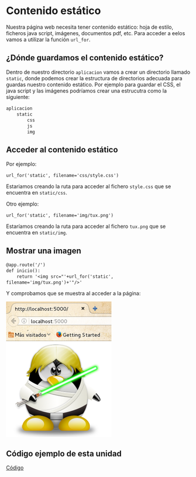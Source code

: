 # Contenido estático

Nuestra página web necesita tener contenido estático: hoja de estilo, ficheros java script, imágenes, documentos pdf, etc. Para acceder a eelos vamos a utilizar la función `url_for`.

## ¿Dónde guardamos el contenido estático?

Dentro de nuestro directorio `aplicacion` vamos a crear un directorio llamado `static`, donde podemos crear la estructura de directorios adecuada para guardas nuestro contenido estático. Por ejemplo para guardar el CSS, el java script y las imágenes podríamos crear una estrucutra como la siguiente:

	aplicacion
		static
			css
			js
			img
			
## Acceder al contenido estático

Por ejemplo:

	url_for('static', filename='css/style.css')

Estariamos creando la ruta para acceder al fichero `style.css` que se encuentra en `static/css`.

Otro ejemplo:

	url_for('static', filename='img/tux.png')

Estaríamos creando la ruta para acceder al fichero `tux.png` que se encuentra en `static/img`.

## Mostrar una imagen

	@app.route('/')
	def inicio():
	    return '<img src="'+url_for('static', filename='img/tux.png')+'"/>'

Y comprobamos que se muestra al acceder a la página:

![imagen](img/img1.png)

## Código ejemplo de esta unidad

[Código](https://github.com/josedom24/curso_flask/tree/master/ejemplos/u13)
